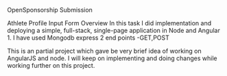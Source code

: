 OpenSponsorship Submission

Athlete Profile Input Form
Overview
In this task I did implementation and deploying a simple, full-stack, single-page application in Node and Angular 1.
I have used 
Mongodb
express
2 end points -GET,POST

This is an partial project which gave be very brief idea of working on AngularJS and node.
I will keep on implementing and doing changes while working further on this project.
